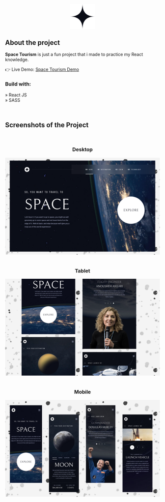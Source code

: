 <div align='center'><img style="width:16%" src='src/assets/shared/logo.svg'/></div>

<h2>About the project</h2>

<p><b>Space Tourism</b> is just a fun project that i made to practice my React knowledge. </p>

👉 Live Demo: <a href='https://space-tourism-website-ashy.vercel.app/'>Space Tourism Demo</a>

<h3>Build with:</h3>

» React JS <br>
» SASS <br>

<br>

<h2>Screenshots of the Project</h2>
<br>
<h3 align='center'>Desktop</h3>

<div align='center'>
<img src='./preview/preview-desktop.png'/>
</div>
<br>
<h3 align='center'>Tablet</h3>

<div align='center'>
<img src='./preview/preview-tablet.png'/>
</div>
<br>
<h3 align='center'>Mobile</h3>

<div align='center'>
<img src='./preview/preview-mobile.png'/>
</div>
